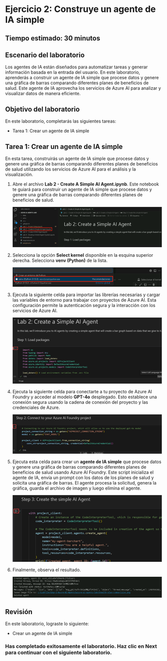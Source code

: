 # Ejercicio 2: Construye un agente de IA simple

## Tiempo estimado: 30 minutos
## Escenario del laboratorio
Los agentes de IA están diseñados para automatizar tareas y generar información basada en la entrada del usuario. En este laboratorio, aprenderás a construir un agente de IA simple que procese datos y genere una gráfica de barras comparando diferentes planes de beneficios de salud. Este agente de IA aprovecha los servicios de Azure AI para analizar y visualizar datos de manera eficiente.

## Objetivo del laboratorio
En este laboratorio, completarás las siguientes tareas:

- Tarea 1: Crear un agente de IA simple

## Tarea 1: Crear un agente de IA simple

En esta tarea, construirás un agente de IA simple que procese datos y genere una gráfica de barras comparando diferentes planes de beneficios de salud utilizando los servicios de Azure AI para el análisis y la visualización.

1. Abre el archivo **Lab 2 - Create A Simple AI Agent.ipynb**. Este notebook te guiará para construir un agente de IA simple que procese datos y genere una gráfica de barras comparando diferentes planes de beneficios de salud.

   ![](./media/ag62.png)

1. Selecciona la opción **Select kernel** disponible en la esquina superior derecha. Selecciona **venv (Python)** de la lista.

   ![](./media/lab1-24.png)

1. Ejecuta la siguiente celda para importar las librerías necesarias y cargar las variables de entorno para trabajar con proyectos de Azure AI. Esta configuración permite la autenticación segura y la interacción con los servicios de Azure AI.

   ![](./media/ag63.png)

1. Ejecuta la siguiente celda para conectarte a tu proyecto de Azure AI Foundry y acceder al modelo **GPT-4o** desplegado. Esto establece una conexión segura usando la cadena de conexión del proyecto y las credenciales de Azure.

   ![](./media/ag64.png)

1. Ejecuta esta celda para crear un **agente de IA simple** que procese datos y genere una gráfica de barras comparando diferentes planes de beneficios de salud usando Azure AI Foundry. Este script inicializa el agente de IA, envía un prompt con los datos de los planes de salud y solicita una gráfica de barras. El agente procesa la solicitud, genera la gráfica, guarda el archivo de imagen y luego elimina el agente.

   ![](./media/ag90.png)

1. Finalmente, observa el resultado.

   ![](./media/lab2-26.png)

## Revisión

En este laboratorio, lograste lo siguiente:
- Crear un agente de IA simple

### Has completado exitosamente el laboratorio. Haz clic en **Next** para continuar con el siguiente laboratorio.
